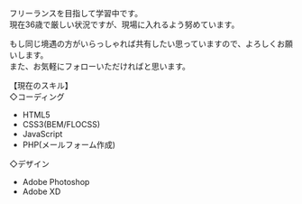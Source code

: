 フリーランスを目指して学習中です。  
現在36歳で厳しい状況ですが、現場に入れるよう努めています。    

もし同じ境遇の方がいらっしゃれば共有したい思っていますので、よろしくお願いします。  
また、お気軽にフォローいただければと思います。    

【現在のスキル】  
◇コーディング  
* HTML5
* CSS3(BEM/FLOCSS)
* JavaScript
* PHP(メールフォーム作成)    

◇デザイン  
* Adobe Photoshop
* Adobe XD
